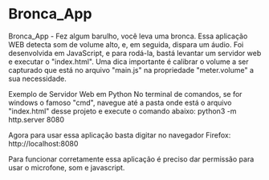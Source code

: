 # Bronca_App
Bronca_App - Fez algum barulho, você leva uma bronca.
Essa aplicação WEB detecta som de volume alto, e, em seguida, dispara um áudio. Foi desenvolvida em JavaScript, e para rodá-la, bastá levantar um servidor web e executar o "index.html".
Uma dica importante é calibrar o volume a ser capturado que está no arquivo "main.js" na propriedade "meter.volume" a sua necessidade.

Exemplo de Servidor Web em Python
No terminal de comandos, se for windows o famoso "cmd", navegue até a pasta onde está o arquivo "index.html" desse projeto e execute o comando abaixo:
python3 -m http.server 8080

Agora para usar essa aplicação basta digitar no navegador Firefox:
http://localhost:8080

Para funcionar corretamente essa aplicação é preciso dar permissão para usar o microfone, som e javascript.
